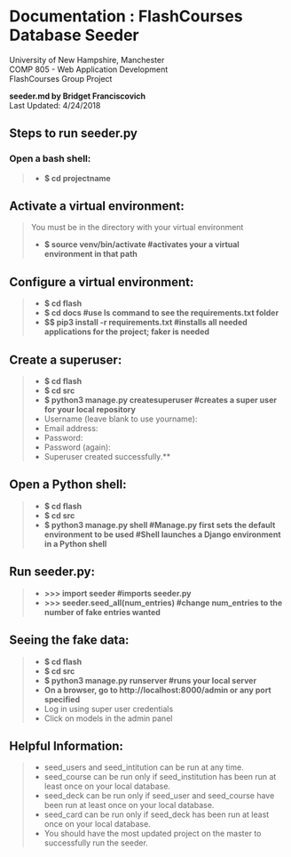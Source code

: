 # Documentation : FlashCourses Database Seeder

University of New Hampshire, Manchester  
COMP 805 - Web Application Development  
FlashCourses Group Project  

**seeder.md by Bridget Franciscovich**  
Last Updated: 4/24/2018  

##  Steps to run seeder.py

### Open a bash shell:
> - **$ cd projectname**

## Activate a virtual environment:
> You must be in the directory with your virtual environment
> - **$ source venv/bin/activate 		#activates your a virtual environment in that path**

## Configure a virtual environment:
> - **$ cd flash**
> - **$ cd docs				#use ls command to see the requirements.txt folder**
> - **$$ pip3 install -r requirements.txt	#installs all needed applications for the project; faker is needed**

## Create a superuser:
> - **$ cd flash**
> - **$ cd src**
> - **$ python3 manage.py createsuperuser		#creates a super user for your local repository**
> -   Username (leave blank to use yourname):
> -   Email address:
> -   Password:
> -   Password (again):
> -   Superuser created successfully.**

## Open a Python shell:
> - **$ cd flash**
> - **$ cd src**
> - **$ python3 manage.py shell		#Manage.py first sets the default environment to be used
                                  #Shell launches a Django environment in a Python shell**

## Run seeder.py:
> - **>>> import seeder			#imports seeder.py**
> - **>>> seeder.seed_all(num_entries)	#change num_entries to the number of fake entries wanted**

## Seeing the fake data:
> - **$ cd flash**
> - **$ cd src**
> - **$ python3 manage.py runserver				#runs your local server**
> - **On a browser, go to http://localhost:8000/admin	or any port specified**
> - Log in using super user credentials
> - Click on models in the admin panel

## Helpful Information:
> - seed_users and seed_intitution can be run at any time.
> - seed_course can be run only if seed_institution has been run at least once on your local database.
> - seed_deck can be run only if seed_user and seed_course have been run at least once on your local database.
> - seed_card can be run only if seed_deck has been run at least once on your local database.
> - You should have the most updated project on the master to successfully run the seeder.

